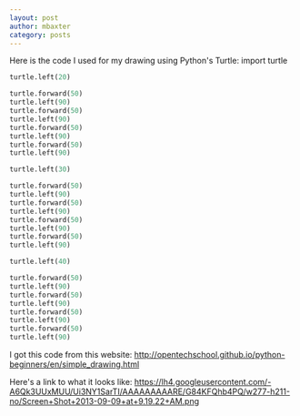 ```yaml
---
layout: post
author: mbaxter
category: posts
---
```

Here is the code I used for my drawing using Python's Turtle:
import turtle

```python
turtle.left(20)

turtle.forward(50)
turtle.left(90)
turtle.forward(50)
turtle.left(90)
turtle.forward(50)
turtle.left(90)
turtle.forward(50)
turtle.left(90)

turtle.left(30)

turtle.forward(50)
turtle.left(90)
turtle.forward(50)
turtle.left(90)
turtle.forward(50)
turtle.left(90)
turtle.forward(50)
turtle.left(90)

turtle.left(40)

turtle.forward(50)
turtle.left(90)
turtle.forward(50)
turtle.left(90)
turtle.forward(50)
turtle.left(90)
turtle.forward(50)
turtle.left(90)
```

I got this code from this website: http://opentechschool.github.io/python-beginners/en/simple_drawing.html

Here's a link to what it looks like: https://lh4.googleusercontent.com/-A6Qk3UUxMUU/Ui3NY1SarTI/AAAAAAAAARE/G84KFQhb4PQ/w277-h211-no/Screen+Shot+2013-09-09+at+9.19.22+AM.png

